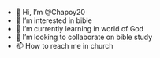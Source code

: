 - 👋 Hi, I’m @Chapoy20
- 👀 I’m interested in bible
- 🌱 I’m currently learning in world of God
- 💞️ I’m looking to collaborate on bible study
- 📫 How to reach me in church

<!---
Chapoy20/Chapoy20 is a ✨ special ✨ repository because its `README.md` (this file) appears on your GitHub profile.
You can click the Preview link to take a look at your changes.
--->
